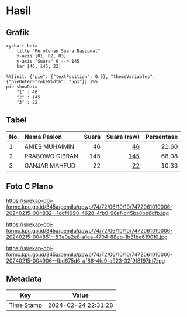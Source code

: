 # Hasil

## Grafik

```mermaid
xychart-beta
    title "Perolehan Suara Nasional"
    x-axis [01, 02, 03]
    y-axis "Suara" 0 --> 145
    bar [46, 145, 22]
```

```mermaid
%%{init: {"pie": {"textPosition": 0.5}, "themeVariables": {"pieOuterStrokeWidth": "5px"}} }%%
pie showData
    "1" : 46
    "2" : 145
    "3" : 22
```

## Tabel

| No. | Nama Paslon    | Suara | Suara (raw) | Persentase |
|:--- |:-------------- | -----:| -----------:| ----------:|
| 1   | ANIES MUHAIMIN | 46    | [46][p-1]   | 21,60      |
| 2   | PRABOWO GIBRAN | 145   | [145][p-2]  | 68,08      |
| 3   | GANJAR MAHFUD  | 22    | [22][p-3]   | 10,33      |


[p-1]: https://github.com/gigit-pemilu/pemilu-2024/blob/main/pilpres/hitung-suara/sub/74-sulawesi-tenggara/sub/72-kota-bau-bau/sub/06-murhum/sub/1010-baadia/sub/006-tps/sub/paslon-1.txt
[p-2]: https://github.com/gigit-pemilu/pemilu-2024/blob/main/pilpres/hitung-suara/sub/74-sulawesi-tenggara/sub/72-kota-bau-bau/sub/06-murhum/sub/1010-baadia/sub/006-tps/sub/paslon-2.txt
[p-3]: https://github.com/gigit-pemilu/pemilu-2024/blob/main/pilpres/hitung-suara/sub/74-sulawesi-tenggara/sub/72-kota-bau-bau/sub/06-murhum/sub/1010-baadia/sub/006-tps/sub/paslon-3.txt

## Foto C Plano

https://sirekap-obj-formc.kpu.go.id/345a/pemilu/ppwp/74/72/06/10/10/7472061010006-20240215-004832--1cdf4998-4628-4fb0-96af-c45ba8bb6dfb.jpg

https://sirekap-obj-formc.kpu.go.id/345a/pemilu/ppwp/74/72/06/10/10/7472061010006-20240215-004851--83a0a2e8-a1ea-4704-88eb-1b31be619010.jpg

https://sirekap-obj-formc.kpu.go.id/345a/pemilu/ppwp/74/72/06/10/10/7472061010006-20240215-004906--fbd675d6-af86-4fc9-a923-32f9f8197bf7.jpg


## Metadata

| Key        | Value               |
| ---------- | ------------------- |
| Time Stamp | 2024-02-24 22:31:28 |



